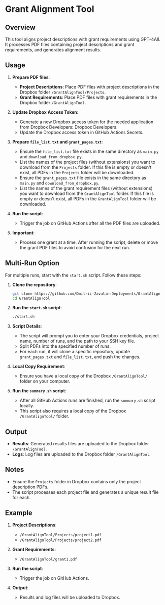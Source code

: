# Grant Alignment Tool

## Overview
This tool aligns project descriptions with grant requirements using GPT-4All. It processes PDF files containing project descriptions and grant requirements, and generates alignment results.

## Usage
1. **Prepare PDF files**:
    - **Project Descriptions**: Place PDF files with project descriptions in the Dropbox folder `/GrantAlignTool/Projects`.
    - **Grant Requirements**: Place PDF files with grant requirements in the Dropbox folder `/GrantAlignTool`.

2. **Update Dropbox Access Token**:
    - Generate a new Dropbox access token for the needed application from Dropbox Developers: Dropbox Developers.
    - Update the Dropbox access token in GitHub Actions Secrets.

3. **Prepare `file_list.txt` and `grant_pages.txt`**:
    - Ensure the `file_list.txt` file exists in the same directory as `main.py` and `download_from_dropbox.py`.
    - List the names of the project files (without extensions) you want to download from the `Projects` folder. If this file is empty or doesn't exist, all PDFs in the `Projects` folder will be downloaded.
    - Ensure the `grant_pages.txt` file exists in the same directory as `main.py` and `download_from_dropbox.py`.
    - List the names of the grant requirement files (without extensions) you want to download from the `GrantAlignTool` folder. If this file is empty or doesn't exist, all PDFs in the `GrantAlignTool` folder will be downloaded.

4. **Run the script**:
    - Trigger the job on GitHub Actions after all the PDF files are uploaded.

5. **Important**:
    - Process one grant at a time. After running the script, delete or move the grant PDF files to avoid confusion for the next run.

## Multi-Run Option
For multiple runs, start with the `start.sh` script. Follow these steps:

1. **Clone the repository**:
    ```bash
    git clone https://github.com/Dmitrii-Zavalin-Deployments/GrantAlignTool
    cd GrantAlignTool
    ```

2. **Run the `start.sh` script**:
    ```bash
    ./start.sh
    ```

3. **Script Details**:
    - The script will prompt you to enter your Dropbox credentials, project name, number of runs, and the path to your SSH key file.
    - Split PDFs into the specified number of runs.
    - For each run, it will clone a specific repository, update `grant_pages.txt` and `file_list.txt`, and push the changes.

4. **Local Copy Requirement**:
    - Ensure you have a local copy of the Dropbox `/GrantAlignTool/` folder on your computer.

5. **Run the `summary.sh` script**:
    - After all GitHub Actions runs are finished, run the `summary.sh` script locally.
    - This script also requires a local copy of the Dropbox `/GrantAlignTool/` folder.

## Output
- **Results**: Generated results files are uploaded to the Dropbox folder `/GrantAlignTool`.
- **Logs**: Log files are uploaded to the Dropbox folder `/GrantAlignTool`.

## Notes
- Ensure the `Projects` folder in Dropbox contains only the project description PDFs.
- The script processes each project file and generates a unique result file for each.

## Example
1. **Project Descriptions**:
    - `/GrantAlignTool/Projects/project1.pdf`
    - `/GrantAlignTool/Projects/project2.pdf`

2. **Grant Requirements**:
    - `/GrantAlignTool/grant1.pdf`

3. **Run the script**:
    - Trigger the job on GitHub Actions.

4. **Output**:
    - Results and log files will be uploaded to Dropbox.